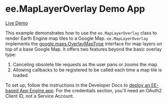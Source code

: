 ee.MapLayerOverlay Demo App
===========================

[Live Demo](https://map-layer-dot-ee-demos.appspot.com/)

This example demonstrates how to use the `ee.MapLayerOverlay` class to render
Earth Engine map tiles to a Google Map. `ee.MapLayerOverlay` implements the
[google.maps.OverlayMapType](https://developers.google.com/maps/documentation/javascript/examples/maptype-overlay)
interface for map layers on top of a base Google Map. It offers two features
beyond the basic overlay type:

1. Canceling obsolete tile requests as the user pans or zooms the map.
2. Allowing callbacks to be registered to be called each time a map tile is loaded.

To set up, follow the instructions in the Developer Docs to
[deploy an EE-based App Engine app](
    https://developers.google.com/earth-engine/app_engine_intro#deploying-app-engine-apps-with-earth-engine).
For the credentials section, you'll need an OAuth2 Client ID, not a Service Account.

